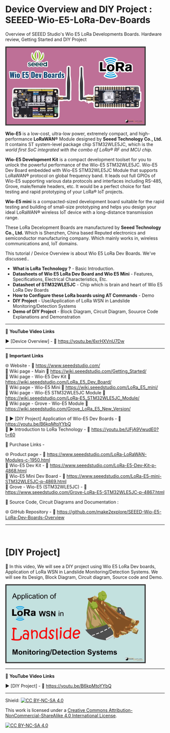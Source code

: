 # Device Overview and DIY Project : SEEED-Wio-E5-LoRa-Dev-Boards
Overview of SEEED Studio's Wio E5 LoRa Developments Boards. Hardware review, Getting Started and DIY Project  


<img src="/Images/Wio-E5-YT-Thumb.jpg" height="250" >
  

**Wio-E5** is a low-cost, ultra-low power, extremely compact, and high-performance **LoRaWAN®** Module designed by **Seeed Technology Co., Ltd.** It contains ST system-level package chip STM32WLE5JC, which is the *world first SoC integrated with the combo of LoRa® RF and MCU chip.*  

**Wio-E5 Development Kit** is a compact development toolset for you to unlock the powerful performance of the Wio-E5 STM32WLE5JC. Wio-E5 Dev Board embedded with Wio-E5 STM32WLE5JC Module that supports LoRaWAN® protocol on global frequency band. It leads out full GPIOs of Wio-E5 supporting various data protocols and interfaces including RS-485, Grove, male/female headers, etc. It would be a perfect choice for fast testing and rapid prototyping of your LoRa® IoT projects.  

**Wio-E5 mini** is a compacted-sized development board suitable for the rapid testing and building of small-size prototyping and helps you design your ideal LoRaWAN® wireless IoT device with a long-distance transmission range.  

These LoRa Decelopment Boards are manufactured by **Seeed Technology Co., Ltd.** Which is Shenzhen, China based Reputed electronics and semiconductor manufacturing company. Which mainly works in, wireless communications  and, IoT domains.  


This tutorial / Device Overview is about Wio E5 LoRa Dev Boards. We've discussed..  
- **What is LoRa Technology ?** - Basic Introduction. 
- **Datasheets of Wio E5 LoRa Dev Board and Wio E5 Mini** - Features, Specifications, Electrical Characteristics, Etc.  
- **Datasheet of STM32WLE5JC** - Chip which is brain and heart of Wio E5 LoRa Dev Boards
- **How to Configure these LoRa boards using AT Commands** - Demo
- **DIY Project** - Use/Application of LoRa WSN in Landslide Monitoring/Detection Systems
- **Demo of DIY Project**  - Block Diagram, Circuit Diagram, Souurce Code Explanations and Demonstration  


------------------------------------------------------------------------------------------------------

📕 **YouTube Video Links**  

▶️ [Device Overview]   - 🔗 https://youtu.be/6xrHXVnU7Dw  

-------------------------------------------------------------------------------------------------------
📒 **Important Links**  
 
🌐 Website - 🔗 https://www.seeedstudio.com/  
📜 Wiki page - Main  🔗 https://wiki.seeedstudio.com/Getting_Started/  
📜 Wiki page - Wio-E5 Dev Kit  🔗 https://wiki.seeedstudio.com/LoRa_E5_Dev_Board/  
📜 Wiki page - Wio-E5 Mini  🔗 https://wiki.seeedstudio.com/LoRa_E5_mini/  
📜 Wiki page - Wio-E5 STM32WLE5JC Module  🔗 https://wiki.seeedstudio.com/LoRa-E5_STM32WLE5JC_Module/  
📜 Wiki page - Grove - Wio-E5 Module  🔗 https://wiki.seeedstudio.com/Grove_LoRa_E5_New_Version/  

📌 ▶️ [DIY Project] Application of Wio-E5 Dev Boards - 🔗 https://youtu.be/B6kpMtoYYbQ  
📌 ▶️ Introduction to LoRa Technology - 🔗 https://youtu.be/UFjA9VwudE0?t=60  

🔴 Purchase Links -  

🌐 Product page - 🔗 https://www.seeedstudio.com/LoRa-LoRaWAN-Modules-c-1950.html  
🛒 Wio-E5 Dev Kit  -  🔗 https://www.seeedstudio.com/LoRa-E5-Dev-Kit-p-4868.html  
🛒 Wio-E5 Mini Dev Board -  🔗 https://www.seeedstudio.com/LoRa-E5-mini-STM32WLE5JC-p-4869.html  
🛒 Grove - Wio-E5 (STM32WLE5JC) -  🔗 https://www.seeedstudio.com/Grove-LoRa-E5-STM32WLE5JC-p-4867.html  


📜 Source Code, Circuit Diagrams and Documentation : 

🌐 GitHub Repository - 🔗 https://github.com/make2explore/SEEED-Wio-E5-LoRa-Dev-Boards-Overview  

------------------------------------------------------------------------------------------  

<br />

# [DIY Project]

🚩  In this video, We will see a DIY project using Wio E5 LoRa Dev boards, Application of LoRa WSN in Landslide Monitoring/Detection Systems. We will see its Design, Block Diagram, Circuit diagram, Source code and Demo.    
 
 <img src="/Images/Wio-E5-YT-Thumb2.jpg" height="250" >

 ------------------------------------------------------------------------------------------------------

📕 **YouTube Video Links**  

▶️ [DIY Project]  - 🔗 https://youtu.be/B6kpMtoYYbQ  

------------------------------------------------------------------------------------------  

Shield: [![CC BY-NC-SA 4.0][cc-by-nc-sa-shield]][cc-by-nc-sa]

This work is licensed under a
[Creative Commons Attribution-NonCommercial-ShareAlike 4.0 International License][cc-by-nc-sa].

[![CC BY-NC-SA 4.0][cc-by-nc-sa-image]][cc-by-nc-sa]

[cc-by-nc-sa]: http://creativecommons.org/licenses/by-nc-sa/4.0/
[cc-by-nc-sa-image]: https://licensebuttons.net/l/by-nc-sa/4.0/88x31.png
[cc-by-nc-sa-shield]: https://img.shields.io/badge/License-CC%20BY--NC--SA%204.0-lightgrey.svg